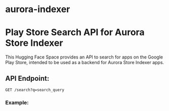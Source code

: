 # aurora-indexer

# Play Store Search API for Aurora Store Indexer

This Hugging Face Space provides an API to search for apps on the Google Play Store, intended to be used as a backend for Aurora Store Indexer apps.

## API Endpoint:
`GET /search?q=search_query`

### Example:
